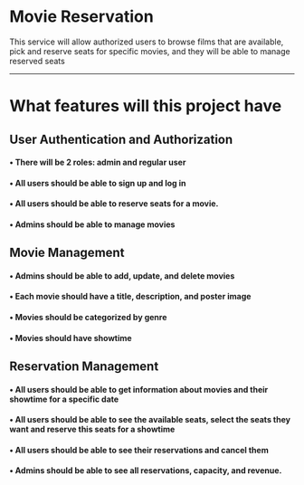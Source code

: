 # Movie Reservation

This service will allow authorized users to browse films that are available, pick and reserve seats for specific movies, and they will be able to manage reserved seats

---

# What features will this project have

## User Authentication and Authorization

#### • There will be 2 roles: admin and regular user

#### • All users should be able to sign up and log in

#### • All users should be able to reserve seats for a movie.

#### • Admins should be able to manage movies

## Movie Management

#### • Admins should be able to add, update, and delete movies

#### • Each movie should have a title, description, and poster image

#### • Movies should be categorized by genre

#### • Movies should have showtime

## Reservation Management

#### • All users should be able to get information about movies and their showtime for a specific date

#### • All users should be able to see the available seats, select the seats they want and reserve this seats for a showtime

#### • All users should be able to see their reservations and cancel them

#### • Admins should be able to see all reservations, capacity, and revenue.

